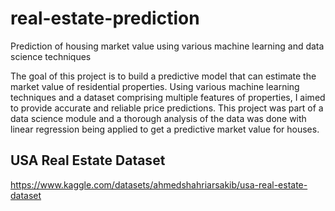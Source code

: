 # real-estate-prediction
Prediction of housing market value using various machine learning and data science techniques

The goal of this project is to build a predictive model that can estimate the market value of residential properties. Using various machine learning techniques and a dataset comprising multiple features of properties, I aimed to provide accurate and reliable price predictions. This project was part of a data science module and a thorough analysis of the data was done with linear regression being applied to get a predictive market value for houses.


## USA Real Estate Dataset
https://www.kaggle.com/datasets/ahmedshahriarsakib/usa-real-estate-dataset

